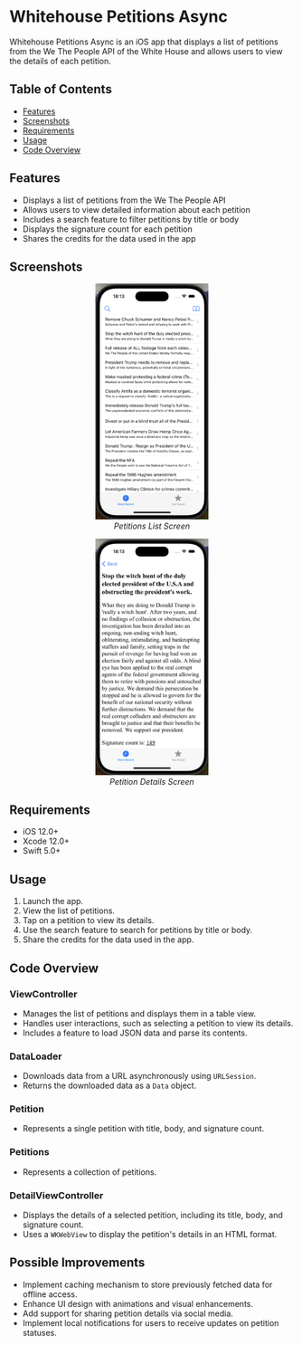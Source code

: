 # Whitehouse Petitions Async

Whitehouse Petitions Async is an iOS app that displays a list of petitions from the We The People API of the White House and allows users to view the details of each petition.

## Table of Contents

* [Features](#features)
* [Screenshots](#screenshots)
* [Requirements](#requirements)
* [Usage](#usage)
* [Code Overview](#code-overview)

## Features

* Displays a list of petitions from the We The People API
* Allows users to view detailed information about each petition
* Includes a search feature to filter petitions by title or body
* Displays the signature count for each petition
* Shares the credits for the data used in the app

## Screenshots

<p align="center">
  <img src="screenshots/petitions_list.png" alt="Petitions List" width="200"/>
  <br/>
  <em>Petitions List Screen</em>
</p>

<p align="center">
  <img src="screenshots/petition_details.png" alt="Petition Details" width="200"/>
  <br/>
  <em>Petition Details Screen</em>
</p>

## Requirements

* iOS 12.0+
* Xcode 12.0+
* Swift 5.0+

## Usage

1. Launch the app.
2. View the list of petitions.
3. Tap on a petition to view its details.
4. Use the search feature to search for petitions by title or body.
5. Share the credits for the data used in the app.

## Code Overview

### ViewController

* Manages the list of petitions and displays them in a table view.
* Handles user interactions, such as selecting a petition to view its details.
* Includes a feature to load JSON data and parse its contents.

### DataLoader

* Downloads data from a URL asynchronously using `URLSession`.
* Returns the downloaded data as a `Data` object.

### Petition

* Represents a single petition with title, body, and signature count.

### Petitions

* Represents a collection of petitions.

### DetailViewController

* Displays the details of a selected petition, including its title, body, and signature count.
* Uses a `WKWebView` to display the petition's details in an HTML format.

## Possible Improvements

* Implement caching mechanism to store previously fetched data for offline access.
* Enhance UI design with animations and visual enhancements.
* Add support for sharing petition details via social media.
* Implement local notifications for users to receive updates on petition statuses.
